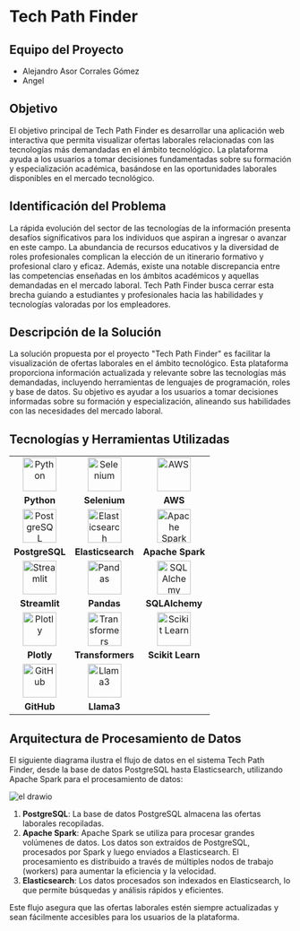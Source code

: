 # Tech Path Finder

## Equipo del Proyecto

- Alejandro Asor Corrales Gómez
- Angel


## Objetivo

El objetivo principal de Tech Path Finder es desarrollar una aplicación web interactiva que permita visualizar ofertas laborales relacionadas con las tecnologías más demandadas en el ámbito tecnológico. La plataforma ayuda a los usuarios a tomar decisiones fundamentadas sobre su formación y especialización académica, basándose en las oportunidades laborales disponibles en el mercado tecnológico.

## Identificación del Problema

La rápida evolución del sector de las tecnologías de la información presenta desafíos significativos para los individuos que aspiran a ingresar o avanzar en este campo. La abundancia de recursos educativos y la diversidad de roles profesionales complican la elección de un itinerario formativo y profesional claro y eficaz. Además, existe una notable discrepancia entre las competencias enseñadas en los ámbitos académicos y aquellas demandadas en el mercado laboral. Tech Path Finder busca cerrar esta brecha guiando a estudiantes y profesionales hacia las habilidades y tecnologías valoradas por los empleadores.


## Descripción de la Solución

La solución propuesta por el proyecto "Tech Path Finder" es facilitar la visualización de ofertas laborales en el ámbito tecnológico. Esta plataforma proporciona información actualizada y relevante sobre las tecnologías más demandadas, incluyendo herramientas de lenguajes de programación, roles y base de datos. Su objetivo es ayudar a los usuarios a tomar decisiones informadas sobre su formación y especialización, alineando sus habilidades con las necesidades del mercado laboral.


## Tecnologías y Herramientas Utilizadas

<table>
  <tr>
    <td align="center"><img src="https://www.python.org/static/community_logos/python-logo.png" alt="Python" height="60"/></td>
    <td align="center"><img src="https://upload.wikimedia.org/wikipedia/commons/thumb/d/d5/Selenium_Logo.png/600px-Selenium_Logo.png" alt="Selenium" height="60"/></td>
    <td align="center"><img src="https://encrypted-tbn0.gstatic.com/images?q=tbn:ANd9GcS7k538EfZUljBbMXTKewRhX4kXi0KjV4qEkg&s" alt="AWS" height="60"/></td>
  </tr>
  <tr>
    <td align="center"><b>Python</b></td>
    <td align="center"><b>Selenium</b></td>
    <td align="center"><b>AWS</b></td>
  </tr>
  <tr>
    <td align="center"><img src="https://upload.wikimedia.org/wikipedia/commons/thumb/2/29/Postgresql_elephant.svg/1024px-Postgresql_elephant.svg.png" alt="PostgreSQL" height="60"/></td>
    <td align="center"><img src="https://upload.wikimedia.org/wikipedia/commons/thumb/f/f4/Elasticsearch_logo.svg/1200px-Elasticsearch_logo.svg.png" alt="Elasticsearch" height="60"/></td>
    <td align="center"><img src="https://upload.wikimedia.org/wikipedia/commons/thumb/f/f3/Apache_Spark_logo.svg/800px-Apache_Spark_logo.svg.png" alt="Apache Spark" height="60"/></td>
  </tr>
  <tr>
    <td align="center"><b>PostgreSQL</b></td>
    <td align="center"><b>Elasticsearch</b></td>
    <td align="center"><b>Apache Spark</b></td>
  </tr>
  <tr>
    <td align="center"><img src="https://streamlit.io/images/brand/streamlit-logo-primary-colormark-darktext.png" alt="Streamlit" height="60"/></td>
    <td align="center"><img src="https://upload.wikimedia.org/wikipedia/commons/e/ed/Pandas_logo.svg" alt="Pandas" height="60"/></td>
    <td align="center"><img src="https://www.sqlalchemy.org/img/sqla_logo.png" alt="SQLAlchemy" height="60"/></td>
  </tr>
  <tr>
    <td align="center"><b>Streamlit</b></td>
    <td align="center"><b>Pandas</b></td>
    <td align="center"><b>SQLAlchemy</b></td>
  </tr>
  <tr>
    <td align="center"><img src="https://images.plot.ly/logo/new-branding/plotly-logomark.png" alt="Plotly" height="60"/></td>
    <td align="center"><img src="https://camo.githubusercontent.com/19694a747faa4c55cbdb1cab99086099c6cf961930712f87ab3469e9bf706a4f/68747470733a2f2f68756767696e67666163652e636f2f64617461736574732f68756767696e67666163652f646f63756d656e746174696f6e2d696d616765732f7261772f6d61696e2f7472616e73666f726d6572732d6c6f676f2d6c696768742e737667" alt="Transformers" height="60"/></td>
    <td align="center"><img src="https://upload.wikimedia.org/wikipedia/commons/0/05/Scikit_learn_logo_small.svg" alt="Scikit Learn" height="60"/></td>
  </tr>
  <tr>
    <td align="center"><b>Plotly</b></td>
    <td align="center"><b>Transformers</b></td>
    <td align="center"><b>Scikit Learn</b></td>
  </tr>
  <tr>
    <td align="center"><img src="https://github.githubassets.com/images/modules/logos_page/GitHub-Mark.png" alt="GitHub" height="60"/></td>
    <td align="center"><img src="https://hackernoon.imgix.net/images/oS3VPBDztmPNM9laovQw4x5lwE83-fqh3eg3.jpeg" alt="Llama3" height="60"/></td>
  </tr>
  <tr>
    <td align="center"><b>GitHub</b></td>
    <td align="center"><b>Llama3</b></td>
  </tr>
</table>


## Arquitectura de Procesamiento de Datos

El siguiente diagrama ilustra el flujo de datos en el sistema Tech Path Finder, desde la base de datos PostgreSQL hasta Elasticsearch, utilizando Apache Spark para el procesamiento de datos:

![el drawio](https://github.com/AlejandroAsor/c18-66-ft-data-bi/assets/84219142/cb9024c6-070f-4ff0-b83f-85bd32eba977)

1. **PostgreSQL**: La base de datos PostgreSQL almacena las ofertas laborales recopiladas.
2. **Apache Spark**: Apache Spark se utiliza para procesar grandes volúmenes de datos. Los datos son extraídos de PostgreSQL, procesados por Spark y luego enviados a Elasticsearch. El procesamiento es distribuido a través de múltiples nodos de trabajo (workers) para aumentar la eficiencia y la velocidad.
3. **Elasticsearch**: Los datos procesados son indexados en Elasticsearch, lo que permite búsquedas y análisis rápidos y eficientes.

Este flujo asegura que las ofertas laborales estén siempre actualizadas y sean fácilmente accesibles para los usuarios de la plataforma.

